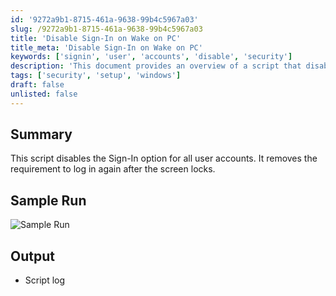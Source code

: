 ```yaml
---
id: '9272a9b1-8715-461a-9638-99b4c5967a03'
slug: /9272a9b1-8715-461a-9638-99b4c5967a03
title: 'Disable Sign-In on Wake on PC'
title_meta: 'Disable Sign-In on Wake on PC'
keywords: ['signin', 'user', 'accounts', 'disable', 'security']
description: 'This document provides an overview of a script that disables the Sign-In option for all user accounts, ensuring users are not required to log in again after their screens lock. It includes a sample run image and details about the script output.'
tags: ['security', 'setup', 'windows']
draft: false
unlisted: false
---
```


## Summary

This script disables the Sign-In option for all user accounts. It removes the requirement to log in again after the screen locks.

## Sample Run

![Sample Run](../../../static/img/docs/9272a9b1-8715-461a-9638-99b4c5967a03/image_1.webp)

## Output

- Script log
